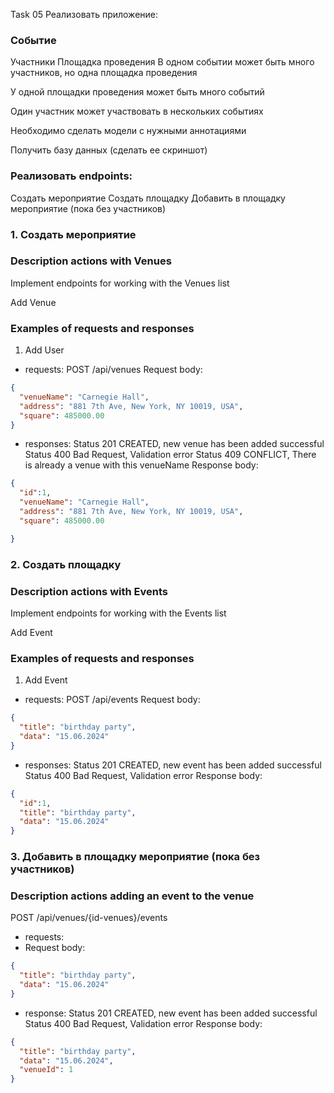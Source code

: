 Task 05
Реализовать приложение:

### Событие

Участники
Площадка проведения
В одном событии может быть много участников, но одна площадка проведения

У одной площадки проведения может быть много событий

Один участник может участвовать в нескольких событиях

Необходимо сделать модели с нужными аннотациями

Получить базу данных (сделать ее скриншот)

### Реализовать endpoints:

Создать мероприятие
Создать площадку
Добавить в площадку мероприятие (пока без участников)



### 1. Создать мероприятие
### Description actions with Venues
Implement endpoints for working with the Venues list

Add Venue

### Examples of requests and responses
1. Add User
- requests:
  POST /api/venues
  Request body:
````json
{
  "venueName": "Carnegie Hall",
  "address": "881 7th Ave, New York, NY 10019, USA",
  "square": 485000.00
}
````
- responses:
  Status 201 CREATED, new venue has been added successful
  Status 400 Bad Request, Validation error
  Status 409 CONFLICT, There is already a venue with this venueName
  Response body:
````json
{
  "id":1, 
  "venueName": "Carnegie Hall",
  "address": "881 7th Ave, New York, NY 10019, USA",
  "square": 485000.00

}
````


### 2. Создать площадку
### Description actions with Events
Implement endpoints for working with the Events list

Add Event

### Examples of requests and responses
1. Add Event
- requests:
  POST /api/events
  Request body:
````json
{
  "title": "birthday party",
  "data": "15.06.2024"
}
````
- responses:
  Status 201 CREATED, new event has been added successful
  Status 400 Bad Request, Validation error
  Response body:
````json
{
  "id":1,
  "title": "birthday party",
  "data": "15.06.2024"
}
````


### 3. Добавить в площадку мероприятие (пока без участников)
### Description actions adding an event to the venue

POST /api/venues/{id-venues}/events
- requests:
-   Request body:
````json
{
  "title": "birthday party",
  "data": "15.06.2024"
}
`````
- response:
  Status 201 CREATED, new event has been added successful
  Status 400 Bad Request, Validation error
  Response body:
````json
{
  "title": "birthday party",
  "data": "15.06.2024",
  "venueId": 1
}
````